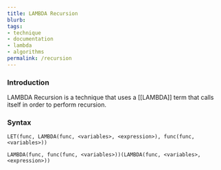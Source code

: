 ```yaml
---
title: LAMBDA Recursion
blurb: 
tags:
- technique
- documentation
- lambda
- algorithms
permalink: /recursion
---
```


### Introduction

LAMBDA Recursion is a technique that uses a [[LAMBDA]] term that calls itself in order to perform recursion.

### Syntax

```
LET(func, LAMBDA(func, <variables>, <expression>), func(func, <variables>))
```

```
LAMBDA(func, func(func, <variables>))(LAMBDA(func, <variables>, <expression>))
```